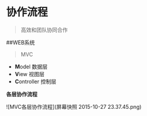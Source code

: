 # 协作流程

> 高效和团队协同合作

##WEB系统
> MVC
- **M**odel 数据层  
- **V**iew 视图层
- **C**ontroller 控制层

**各层协作流程**

![MVC各层协作流程](屏幕快照 2015-10-27 23.37.45.png)